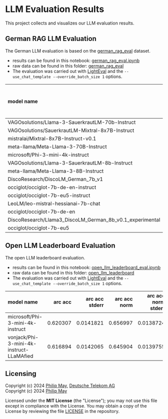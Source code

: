 # LLM Evaluation Results

This project collects and visualizes our LLM evaluation results.

## German RAG LLM Evaluation

The German LLM evaluation is based on the
[german_rag_eval](https://huggingface.co/datasets/deutsche-telekom/Ger-RAG-eval) dataset.

- results can be found in this notebook: [german_rag_eval.ipynb](german_rag_eval.ipynb)
- raw data can be found in this folder: [german_rag_eval](german_rag_eval)
- The evaluation was carried out with [LightEval](https://github.com/huggingface/lighteval) and
the `--use_chat_template --override_batch_size 1` options.

| model name                                               |   choose context by question acc |   choose question by context acc |   context question match acc |   question answer match acc |   all acc |   all acc stderr |
|:---------------------------------------------------------|---------------------------------:|---------------------------------:|-----------------------------:|----------------------------:|----------:|-----------------:|
| VAGOsolutions/Llama-3-SauerkrautLM-70b-Instruct          |                            0.998 |                            1     |                        0.973 |                       0.949 |   0.98    |       0.0033755  |
| VAGOsolutions/SauerkrautLM-Mixtral-8x7B-Instruct         |                            0.953 |                            0.998 |                        0.975 |                       0.974 |   0.975   |       0.00452096 |
| mistralai/Mixtral-8x7B-Instruct-v0.1                     |                            0.94  |                            0.998 |                        0.973 |                       0.973 |   0.971   |       0.00479586 |
| meta-llama/Meta-Llama-3-70B-Instruct                     |                            0.94  |                            1     |                        0.974 |                       0.946 |   0.965   |       0.00492486 |
| microsoft/Phi-3-mini-4k-instruct                         |                            0.847 |                            0.998 |                        0.965 |                       0.964 |   0.9435  |       0.00612787 |
| VAGOsolutions/Llama-3-SauerkrautLM-8b-Instruct           |                            0.928 |                            0.824 |                        0.982 |                       0.906 |   0.91    |       0.00841656 |
| meta-llama/Meta-Llama-3-8B-Instruct                      |                            0.725 |                            0.855 |                        0.977 |                       0.943 |   0.875   |       0.00933624 |
| DiscoResearch/DiscoLM_German_7b_v1                       |                            0.625 |                            0.991 |                        0.914 |                       0.927 |   0.86425 |       0.0088514  |
| occiglot/occiglot-7b-de-en-instruct                      |                            0.343 |                            0.994 |                        0.863 |                       0.969 |   0.79225 |       0.00845623 |
| occiglot/occiglot-7b-eu5-instruct                        |                            0.722 |                            0.982 |                        0.587 |                       0.814 |   0.77625 |       0.0115674  |
| LeoLM/leo-mistral-hessianai-7b-chat                      |                            0.865 |                            0.949 |                        0.735 |                       0.52  |   0.76725 |       0.0118855  |
| occiglot/occiglot-7b-de-en                               |                            0.453 |                            0.698 |                        0.501 |                       0.5   |   0.538   |       0.0154785  |
| DiscoResearch/Llama3_DiscoLM_German_8b_v0.1_experimental |                            0.303 |                            0.28  |                        0.751 |                       0.594 |   0.482   |       0.0144911  |
| occiglot/occiglot-7b-eu5                                 |                            0.327 |                            0.582 |                        0.5   |                       0.5   |   0.47725 |       0.0155215  |

## Open LLM Leaderboard Evaluation

The open LLM leaderboard evaluation.

- results can be found in this notebook: [open_llm_leaderboard_eval.ipynb](open_llm_leaderboard_eval.ipynb)
- raw data can be found in this folder: [open_llm_leaderboard](open_llm_leaderboard)
- The evaluation was carried out with [LightEval](https://github.com/huggingface/lighteval) and
the `--use_chat_template --override_batch_size 1` options.

| model name                               |   arc acc |   arc acc stderr |   arc acc norm |   arc acc norm stderr |   hellaswag acc |   hellaswag acc stderr |   hellaswag acc norm |   hellaswag acc norm stderr |   truthfulqa truthfulqa mc1 |   truthfulqa truthfulqa mc1 stderr |   truthfulqa truthfulqa mc2 |   truthfulqa truthfulqa mc2 stderr |   winogrande acc |   winogrande acc stderr |   gsm8k qem |   gsm8k qem stderr |   mmlu acc |   mmlu acc stderr |   all acc |   all acc stderr |   all acc norm |   all acc norm stderr |   all truthfulqa mc1 |   all truthfulqa mc1 stderr |   all truthfulqa mc2 |   all truthfulqa mc2 stderr |   all qem |   all qem stderr |
|:-----------------------------------------|----------:|-----------------:|---------------:|----------------------:|----------------:|-----------------------:|---------------------:|----------------------------:|----------------------------:|-----------------------------------:|----------------------------:|-----------------------------------:|-----------------:|------------------------:|------------:|-------------------:|-----------:|------------------:|----------:|-----------------:|---------------:|----------------------:|---------------------:|----------------------------:|---------------------:|----------------------------:|----------:|-----------------:|
| microsoft/Phi-3-mini-4k-instruct         |  0.620307 |        0.0141821 |       0.656997 |             0.0138724 |        0.610635 |             0.0048661  |             0.787791 |                  0.00408036 |                    0.440636 |                          0.0173797 |                    0.626144 |                          0.015784  |         0.716654 |               0.0126648 |    0.636088 |          0.0132525 |   0.686758 |         0.0326675 |  0.68488  |        0.0315626 |       0.722394 |            0.00897639 |             0.440636 |                   0.0173797 |             0.626144 |                   0.015784  |  0.636088 |        0.0132525 |
| vonjack/Phi-3-mini-4k-instruct-LLaMAfied |  0.616894 |        0.0142065 |       0.645904 |             0.0139755 |        0.609241 |             0.00486923 |             0.789385 |                  0.00406912 |                    0.462668 |                          0.0174546 |                    0.63262  |                          0.0158538 |         0.724546 |               0.0125557 |    0.63533  |          0.0132584 |   0.669958 |         0.0328833 |  0.668972 |        0.0317663 |       0.717645 |            0.00902229 |             0.462668 |                   0.0174546 |             0.63262  |                   0.0158538 |  0.63533  |        0.0132584 |

## Licensing

Copyright (c) 2024 [Philip May](https://philipmay.org), [Deutsche Telekom AG](https://www.telekom.de/)\
Copyright (c) 2024 [Philip May](https://philipmay.org)

Licensed under the **MIT License** (the "License"); you may not use this file except in compliance with the License.
You may obtain a copy of the License by reviewing the file
[LICENSE](https://github.com/telekom/llm_evaluation_results/blob/main/LICENSE) in the repository.
